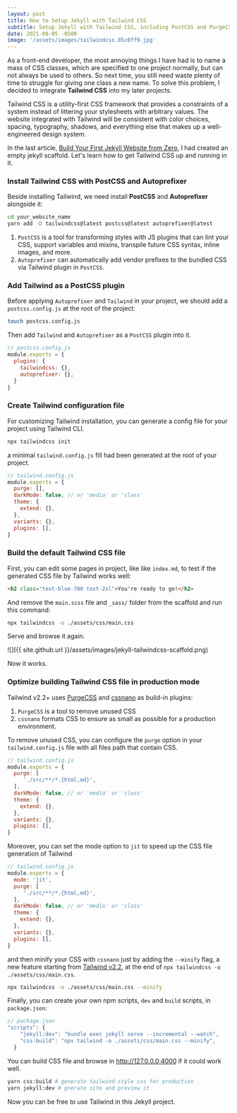 ```yaml
---
layout: post
title: How to Setup Jekyll with Tailwind CSS
subtitle: Setup Jekyll with Tailwind CSS, including PostCSS and PurgeCSS
date: 2021-08-05 -0500
image: '/assets/images/tailwindcss.85c0ff9.jpg'
---
```


As a front-end developer, the most annoying things I have had is to name a mass of CSS classes, which are specified to one project normally, but can not always be used to others. So next time, you still need waste plenty of time to struggle for giving one class a new name. To solve this problem, I decided to integrate **Tailwind CSS** into my later projects.

Tailwind CSS is a utility-first CSS framework that provides a constraints of a system instead of littering your stylesheets with arbitrary values. The website integrated with Tailwind will be consistent with color choices, spacing, typography, shadows, and everything else that makes up a well-engineered design system.

In the last article, [Build Your First Jekyll Website from Zero](/2021/08/02/build-your-first-jekyll-website-from-zero.html), I had created an empty jekyll scaffold. Let's learn how to get Tailwind CSS up and running in it.

### Install Tailwind CSS with PostCSS and Autoprefixer

Beside installing Tailwind, we need install **PostCSS** and **Autoprefixer** alongside it:

```sh
cd your_website_name
yarn add -D tailwindcss@latest postcss@latest autoprefixer@latest
```

1. `PostCSS` is a tool for transforming styles with JS plugins that can lint your CSS, support variables and mixins, transpile future CSS syntax, inline images, and more.
2. `Autoprefixer` can automatically add vendor prefixes to the bundled CSS via Tailwind plugin in `PostCSS`.

### Add Tailwind as a PostCSS plugin

Before applying `Autoprefixer` and `Tailwind` in your project, we should add a `postcss.config.js` at the root of the project:

```sh
touch postcss.config.js
```

Then add `Tailwind` and `Autoprefixer` as a `PostCSS` plugin into it.

```js
// postcss.config.js
module.exports = {
  plugins: {
    tailwindcss: {},
    autoprefixer: {},
  }
}
```

### Create Tailwind configuration file

For customizing Tailwind installation, you can generate a config file for your project using Tailwind CLI.

```sh
npx tailwindcss init
```

a minimal `tailwind.config.js` fill had been generated at the root of your project.

```js
// tailwind.config.js
module.exports = {
  purge: [],
  darkMode: false, // or 'media' or 'class'
  theme: {
    extend: {},
  },
  variants: {},
  plugins: [],
}
```

### Build the default Tailwind CSS file

<!-- Tailwind CLI  -->

First, you can edit some pages in project, like like `index.md`, to test if the generated CSS file by Tailwind works well:

```html
<h2 class="text-blue-700 text-2xl">You're ready to go!</h2>
```

And remove the `main.scss` file and `_sass/` folder from the scaffold and run this command:

```sh
npx tailwindcss -o ./assets/css/main.css
```

Serve and browse it again.

![]({{ site.github.url }}/assets/images/jekyll-tailwindcss-scaffold.png)

Now it works.

### Optimize building Tailwind CSS file in production mode

Tailwind v2.2+ uses [PurgeCSS](https://purgecss.com/) and [cssnano](https://cssnano.co/) as build-in plugins:

1. `PurgeCSS` is a tool to remove unused CSS
2. `cssnano` formats CSS to ensure as small as possible for a production environment.

To remove unused CSS, you can configure the `purge` option in your `tailwind.config.js` file with all files path that contain CSS.

```js
// tailwind.config.js
module.exports = {
  purge: [
     './src/**/*.{html,md}',
  ],
  darkMode: false, // or 'media' or 'class'
  theme: {
    extend: {},
  },
  variants: {},
  plugins: [],
}
```

Moreover, you can set the mode option to `jit` to speed up the CSS file generation of Tailwind

```js
// tailwind.config.js
module.exports = {
  mode: 'jit',
  purge: [
     './src/**/*.{html,md}',
  ],
  darkMode: false, // or 'media' or 'class'
  theme: {
    extend: {},
  },
  variants: {},
  plugins: [],
}
```

and then minify your CSS with `cssnano` just by adding the `--minify` flag, a new feature starting from [Tailwind v2.2](https://blog.tailwindcss.com/tailwindcss-2-2), at the end of `npx tailwindcss -o ./assets/css/main.css`.

```sh
npx tailwindcss -o ./assets/css/main.css --minify
```

Finally, you can create your own npm scripts, `dev` and `build` scripts, in `package.json`:

```javascript
// package.json
"scripts": {
    "jekyll:dev": "bundle exec jekyll serve --incremental --watch",
    "css:build": "npx tailwind -o ./assets/css/main.css --minify",
  }
```

You can build CSS file and browse in <http://127.0.0.0:4000> if it could work well.

```sh
yarn css:build # generate tailwind-style css for production
yarn jekyll:dev # gnerate site and preview it
```

Now you can be free to use Tailwind in this Jekyll project.